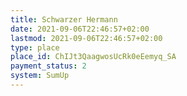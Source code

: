 ```yaml
---
title: Schwarzer Hermann
date: 2021-09-06T22:46:57+02:00
lastmod: 2021-09-06T22:46:57+02:00
type: place
place_id: ChIJt3QaagwosUcRk0eEemyq_SA
payment_status: 2
system: SumUp
---
```

